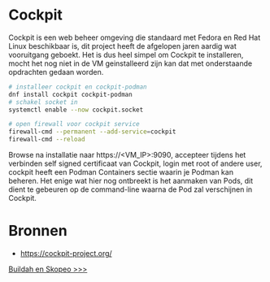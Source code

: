 # Cockpit
Cockpit is een web beheer omgeving die standaard met Fedora en Red Hat Linux beschikbaar is, dit project heeft de afgelopen jaren aardig wat vooruitgang geboekt.
Het is dus heel simpel om Cockpit te installeren, mocht het nog niet in de VM geinstalleerd zijn kan dat met onderstaande opdrachten gedaan worden.

```sh
# installeer cockpit en cockpit-podman
dnf install cockpit cockpit-podman
# schakel socket in
systemctl enable --now cockpit.socket

# open firewall voor cockpit service
firewall-cmd --permanent --add-service=cockpit
firewall-cmd --reload
```

Browse na installatie naar https://<VM_IP>:9090, accepteer tijdens het verbinden self signed certificaat van Cockpit, login met root of andere user, cockpit heeft een Podman Containers sectie waarin je Podman kan beheren.
Het enige wat hier nog ontbreekt is het aanmaken van Pods, dit dient te gebeuren op de command-line waarna de Pod zal verschijnen in Cockpit.

# Bronnen
- https://cockpit-project.org/

[Buildah en Skopeo >>>](14-buildah-and-skopeo.md)
